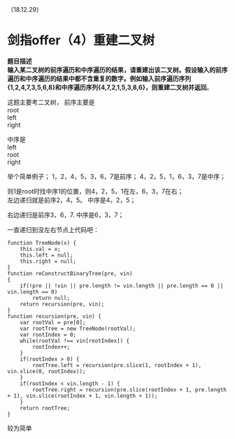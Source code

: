 （18.12.29）
# 剑指offer（4）重建二叉树

**题目描述**    
**输入某二叉树的前序遍历和中序遍历的结果，请重建出该二叉树。假设输入的前序遍历和中序遍历的结果中都不含重复的数字。例如输入前序遍历序列{1,2,4,7,3,5,6,8}和中序遍历序列{4,7,2,1,5,3,8,6}，则重建二叉树并返回**。    


这题主要考二叉树，
前序主要是    
root   
left   
right    

中序是   
left   
root   
right    

举个简单例子；
1，2，4，5，3，6，7是前序；
4，2，5，1，6，3，7是中序；

则1是root时找中序1的位置，则4，2，5，1在左，6，3，7在右；   
左边递归就是前序2，4，5。   中序是4，2，5；
    
右边递归是前序3，6，7.  中序是6，3，7；   

一直递归到没左右节点上代码吧：   

	function TreeNode(x) {
	    this.val = x;
	    this.left = null;
	    this.right = null;
	} 
	function reConstructBinaryTree(pre, vin)
	{
	    if(!pre || !vin || pre.length != vin.length || pre.length == 0 || vin.length == 0)
	        return null;
	    return recursion(pre, vin);
	}
	function recursion(pre, vin) {
	    var rootVal = pre[0];
	    var rootTree = new TreeNode(rootVal);
	    var rootIndex = 0;
	    while(rootVal !== vin[rootIndex]) {
	        rootIndex++;
	    }
	    if(rootIndex > 0) {
	        rootTree.left = recursion(pre.slice(1, rootIndex + 1), vin.slice(0, rootIndex));
	    }
	    if(rootIndex < vin.length - 1) {
	        rootTree.right = recursion(pre.slice(rootIndex + 1, pre.length + 1), vin.slice(rootIndex + 1, vin.length + 1));
	    }
	    return rootTree;
	}

较为简单